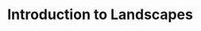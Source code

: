 ---
title: Introduction to Landscapes
slides:
  - title: Introduction to Landscapes
    content_markdown: '## Introduction to Landscapes'
    background_color: '#ccc1ad'
    background_image:
    background_size: cover
  - title: Landscape Definition
    content_markdown: 'Landscape:'
    background_color: '#ccc1ad'
    background_image:
    background_size: cover
  - title: Elements of Landscapes
    content_markdown: '# Elements of Landscapes'
    background_color: '#ccc1ad'
    background_image:
    background_size: cover
  - title: J. M. W. Turner
    content_markdown: >-
      ## J. M. W. Turner


      English, Born 1775. Known for being one of the first artists to push
      abstraction and add political elements.&nbsp;


      Work 1: &nbsp;[*Valley of
      Aosta*](https://www.artic.edu/artworks/109938/valley-of-aosta-snowstorm-avalanche-and-thunderstorm)


      Work 2:&nbsp;[*The Fighting
      Temeraire*](https://www.william-turner.org/The-Fighting-T%E9m%E9raire-Tugged-To-Her-Last-Berth-To-Be-Broken-Up.html)


      Work 3:&nbsp;*[Snow Storm: Steam-Boat off a Harbour's
      Mouth](https://en.wikipedia.org/wiki/J._M._W._Turner#/media/File:Joseph_Mallord_William_Turner_-_Snow_Storm_-_Steam-Boat_off_a_Harbour's_Mouth_-_WGA23178.jpg)*


      (Sources linked to artwork names)
    background_color: '#ccc1ad'
    background_image:
    background_size: cover
  - title: Valley of Aosta
    content_markdown:
    background_color: '#ccc1ad'
    background_image: >-
      /uploads/introduction-to-landscapes/1024px-chicago-art-inst-turner-vallee-aoste.jpg
    background_size: contain
  - title: The Fighting Temeraire
    content_markdown:
    background_color: '#ccc1ad'
    background_image: >-
      /uploads/introduction-to-landscapes/582px-the-fighting-temeraire-jmw-turner-national-gallery.jpg
    background_size: contain
  - title: 'Snow Storm: Steam-Boat off a Harbour''s Mouth'
    content_markdown:
    background_color: '#ccc1ad'
    background_image: >-
      /uploads/introduction-to-landscapes/1280px-joseph-mallord-william-turner---snow-storm---steam-boat-off-a-harbours-mouth---wga23178.jpg
    background_size: contain
  - title: Ando Hiroshige
    content_markdown: >-
      ## Ando Hiroshige&nbsp;


      Japanese, Born 1797. Best known for scenes of nature and urban life with
      extensive use of bokashi (color gradiation).&nbsp;


      Work 1: &nbsp;[*Plum Park in
      Kameido*](https://en.wikipedia.org/wiki/Plum_Park_in_Kameido)


      Work 2:&nbsp;[*The Shopping Street
      Suruga-cho*](https://www.1stdibs.co.uk/art/prints-works-on-paper/landscape-prints-works-on-paper/utagawa-hiroshige-ando-hiroshige-shopping-street-suruga-cho/id-a_6043132/)


      Work 3: [Naruto
      Whirlpools](https://en.wikipedia.org/wiki/Naruto_whirlpools)


      Work 4:&nbsp;*[Sudden Shower Over Shin-Ohashi Bridge and
      Atake](https://en.wikipedia.org/wiki/Sudden_Shower_over_Shin-%C5%8Chashi_bridge_and_Atake)*


      (Sources linked to artwork names)
    background_color: '#ccc1ad'
    background_image:
    background_size: cover
  - title: Plum Park in Kameido
    content_markdown:
    background_color: '#ccc1ad'
    background_image: >-
      /uploads/introduction-to-landscapes/de-pruimenboomgaard-te-kameido-rijksmuseum-rp-p-1956-743-jpeg.jpeg
    background_size: contain
  - title: The Shopping Street Suruga-cho
    content_markdown:
    background_color: '#ccc1ad'
    background_image: /uploads/introduction-to-landscapes/hir499-master.jpg
    background_size: contain
  - title: Naruto Whirlpools
    content_markdown:
    background_color: '#ccc1ad'
    background_image: /uploads/introduction-to-landscapes/il-570xn-1686059220-3x1w.jpg
    background_size: contain
  - title: Sudden Shower Over Shin-Ohashi Bridge and Atake
    content_markdown:
    background_color: '#ccc1ad'
    background_image: >-
      /uploads/introduction-to-landscapes/hiroshige-atake-sous-une-averse-soudaine.jpg
    background_size: contain
  - title: David Hockney
    content_markdown: >-
      ## David Hockney&nbsp;


      British, Born, 1987. Known for a variety of styles and materials, known
      for landscapes made out of photocollages called "joiners."


      Work 1:&nbsp;
      *[Untitled](https://sites.google.com/a/nsix.org.uk/asphotoalice/ao1-develop/critical-and-contextual-understanding/david-hockney-joiners)*


      Work 2:&nbsp;[*Pearblossom Highway
      \#2*](https://sites.google.com/a/nsix.org.uk/asphotoalice/ao1-develop/critical-and-contextual-understanding/david-hockney-joiners)


      Work 3:&nbsp;


      Work 4:&nbsp;


      (Sources linked to artwork names)
    background_color: '#ccc1ad'
    background_image:
    background_size: cover
  - title: Untitled
    content_markdown:
    background_color: '#ccc1ad'
    background_image: /uploads/introduction-to-landscapes/untitled.jpg
    background_size: contain
  - title: 'Pearblossom Highway #2'
    content_markdown:
    background_color: '#ccc1ad'
    background_image: >-
      /uploads/introduction-to-landscapes/hockney-david-pearblossom-highway-11-18th-april-1986-2.jpg
    background_size: cover
  - title:
    content_markdown:
    background_color: '#ccc1ad'
    background_image:
    background_size: cover
  - title:
    content_markdown:
    background_color: '#ccc1ad'
    background_image:
    background_size: cover
  - title:
    content_markdown:
    background_color: '#ccc1ad'
    background_image:
    background_size: cover
  - title:
    content_markdown:
    background_color: '#ccc1ad'
    background_image:
    background_size: cover
  - title:
    content_markdown:
    background_color: '#ccc1ad'
    background_image:
    background_size: cover
  - title:
    content_markdown:
    background_color: '#ccc1ad'
    background_image:
    background_size: cover
tags:
---